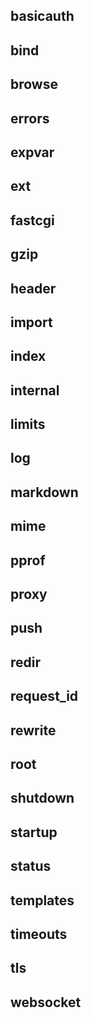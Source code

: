 ## basicauth

## bind

## browse

## errors

## expvar

## ext

## fastcgi

## gzip

## header

## import

## index

## internal

## limits

## log

## markdown

## mime

## pprof

## proxy

## push

## redir

## request_id

## rewrite

## root

## shutdown

## startup

## status

## templates

## timeouts

## tls

## websocket